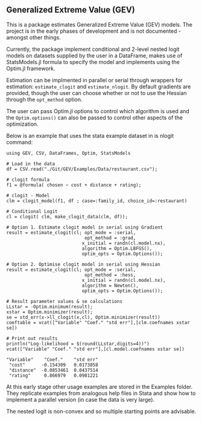 ## Generalized Extreme Value (GEV)

This is a package estimates Generalized Extreme Value (GEV) models. The project is in the early phases of development and is not documented - amongst other things. 

Currently, the package implement conditional and 2-level nested logit models on datasets supplied by the user in a DataFrame, makes use of StatsModels.jl formula to specify the model and implements using the Optim.jl framework.

Estimation can be implmented in parallel or serial through wrappers for estimation: `estimate_clogit` and `estimate_nlogit`. By default gradients are provided, though the user can choose whether or not to use the Hessian through the `opt_method` option. 

The user can pass Optim.jl options to control which algorithm is used and the `Optim.options()` can also be passed to control other aspects of the optimization.

Below is an example that uses the stata example dataset in is nlogit command:

```
using GEV, CSV, DataFrames, Optim, StatsModels

# Load in the data
df = CSV.read("./Git/GEV/Examples/Data/restaurant.csv");

# clogit formula
f1 = @formula( chosen ~ cost + distance + rating);

# clogit - Model
clm = clogit_model(f1, df ; case=:family_id, choice_id=:restaurant)

# Conditional Logit
cl = clogit( clm, make_clogit_data(clm, df));

# Option 1. Estimate clogit model in serial using Gradient
result = estimate_clogit(cl; opt_mode = :serial,
                             opt_method = :grad,  
                            x_initial = randn(cl.model.nx),
                            algorithm = Optim.LBFGS(),
                            optim_opts = Optim.Options());

# Option 2. Optimise clogit model in serial using Hessian
result = estimate_clogit(cl; opt_mode = :serial,
                             opt_method = :hess,  
                            x_initial = randn(cl.model.nx),
                            algorithm = Newton(),
                            optim_opts = Optim.Options());

# Result parameter values & se calculations
LLstar = -Optim.minimum(result);
xstar = Optim.minimizer(result);
se = std_err(x->ll_clogit(x,cl), Optim.minimizer(result))
coeftable = vcat(["Variable" "Coef." "std err"],[clm.coefnames xstar se])

# Print out results
println("Log-likelihood = $(round(LLstar,digits=4))")
vcat(["Variable" "Coef." "std err"],[cl.model.coefnames xstar se])

"Variable"    "Coef."    "std err"
 "cost"      -0.154309   0.0173858 
 "distance"  -0.0853461  0.0437514 
 "rating"     0.866979   0.0981221 
```

At this early stage other usage examples are stored in the Examples folder. They replicate examples from analogous help files in Stata and show how to implement a parallel version (in case the data is very large).

The nested logit is non-convex and so multiple starting points are advisable.